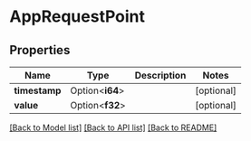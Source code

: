 # AppRequestPoint

## Properties

Name | Type | Description | Notes
------------ | ------------- | ------------- | -------------
**timestamp** | Option<**i64**> |  | [optional]
**value** | Option<**f32**> |  | [optional]

[[Back to Model list]](../README.md#documentation-for-models) [[Back to API list]](../README.md#documentation-for-api-endpoints) [[Back to README]](../README.md)


